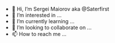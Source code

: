 - 👋 Hi, I’m Sergei Maiorov aka @Saterfirst
- 👀 I’m interested in ...
- 🌱 I’m currently learning ...
- 💞️ I’m looking to collaborate on ...
- 📫 How to reach me ...

<!---
Saterfirst/Saterfirst is a ✨ special ✨ repository because its `README.md` (this file) appears on your GitHub profile.
You can click the Preview link to take a look at your changes.
--->
